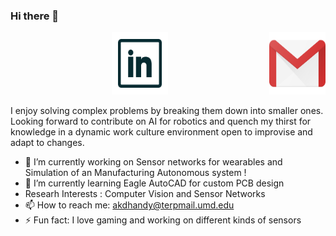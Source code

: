### Hi there 👋



<p align="center">
  <a href="mailto:akdhandy@terpmail.umd.edu">
  <img src="https://github.com/akdhandy/akdhandy/blob/main/iconfinder_logo_brand_brands_logos_gmail_2993691.png", style="border:0px;margin:0px;float:right" height = "100" width="90"/>
  </a>


  <a href="https://www.linkedin.com/in/arunkumar1998/">
  <img src="https://github.com/akdhandy/akdhandy/blob/main/iconfinder_SocialMedia_LinkedIn-Outline_2959747.png" style=”float:right” height = "100" width="90" />
  </a>
</p>

I enjoy solving complex problems by breaking them down into smaller ones. Looking forward to contribute on AI for robotics and quench my thirst for knowledge in a dynamic work culture environment open to improvise and adapt to changes.

- 🔭 I’m currently working on Sensor networks for wearables and Simulation of an Manufacturing Autonomous system !
- 🌱 I’m currently learning Eagle AutoCAD for custom PCB design
- Researh Interests : Computer Vision and Sensor Networks
- 📫 How to reach me: akdhandy@terpmail.umd.edu
- ⚡ Fun fact: I love gaming and working on different kinds of sensors

